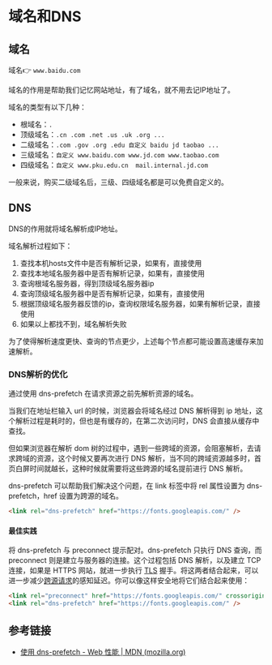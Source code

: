 # 域名和DNS

## 域名

域名👉 `www.baidu.com`

域名的作用是帮助我们记忆网站地址，有了域名，就不用去记IP地址了。

域名的类型有以下几种：

- 根域名：`.`
- 顶级域名：`.cn .com .net .us .uk .org ... `
- 二级域名：`.com .gov .org .edu 自定义 baidu jd taobao ...`
- 三级域名：`自定义 www.baidu.com www.jd.com www.taobao.com`
- 四级域名：`自定义 www.pku.edu.cn  mail.internal.jd.com`

一般来说，购买二级域名后，三级、四级域名都是可以免费自定义的。

## DNS

DNS的作用就将域名解析成IP地址。

域名解析过程如下：

1. 查找本机hosts文件中是否有解析记录，如果有，直接使用
2. 查找本地域名服务器中是否有解析记录，如果有，直接使用
3. 查询根域名服务器，得到顶级域名服务器ip
4. 查询顶级域名服务器中是否有解析记录，如果有，直接使用
5. 根据顶级域名服务器反馈的ip，查询权限域名服务器，如果有解析记录，直接使用
6. 如果以上都找不到，域名解析失败

为了使得解析速度更快、查询的节点更少，上述每个节点都可能设置高速缓存来加速解析。

### DNS解析的优化

通过使用 dns-prefetch 在请求资源之前先解析资源的域名。

当我们在地址栏输入 url 的时候，浏览器会将域名经过 DNS 解析得到 ip 地址，这个解析过程是耗时的，但也是有缓存的，在第二次访问时，DNS 会直接从缓存中查找。

但如果浏览器在解析 dom 树的过程中，遇到一些跨域的资源，会阻塞解析，去请求跨域的资源，这个时候又要再次进行 DNS 解析，当不同的跨域资源越多时，首页白屏时间就越长，这种时候就需要将这些跨源的域名提前进行 DNS 解析。

dns-prefetch 可以帮助我们解决这个问题，在 link 标签中将 rel 属性设置为 dns-prefetch，href 设置为跨源的域名。

```html
<link rel="dns-prefetch" href="https://fonts.googleapis.com/" />
```

#### 最佳实践

将 dns-prefetch 与 preconnect 提示配对。dns-prefetch 只执行 DNS 查询，而 preconnect 则是建立与服务器的连接。这个过程包括 DNS 解析，以及建立 TCP 连接，如果是 HTTPS 网站，就进一步执行 [TLS](https://developer.mozilla.org/zh-CN/docs/Glossary/TLS) 握手。将这两者结合起来，可以进一步减少[跨源请求](https://developer.mozilla.org/zh-CN/docs/Web/HTTP/CORS)的感知延迟。你可以像这样安全地将它们结合起来使用：

```html
<link rel="preconnect" href="https://fonts.googleapis.com/" crossorigin />
<link rel="dns-prefetch" href="https://fonts.googleapis.com/" />
```



## 参考链接

- [使用 dns-prefetch - Web 性能 | MDN (mozilla.org)](https://developer.mozilla.org/zh-CN/docs/Web/Performance/dns-prefetch)





<Vssue 
    :options="{ labels: [$page.relativePath.split('/')[0]] }" 
    :title="$page.relativePath.split('/')[1]" 
/>